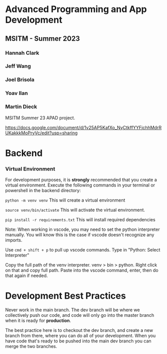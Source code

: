 # Advanced Programming and App Development
## MSITM - Summer 2023
### Hannah Clark
### Jeff Wang
### Joel Brisola
### Yoav Ilan
### Martin Dieck
MSITM Summer 23 APAD project.

https://docs.google.com/document/d/1v25AP5KafXo_NyCtkffYYFjchhMdrRUKakkkMoPryVc/edit?usp=sharing

# Backend

### Virtual Environment
For development purposes, it is **strongly** recommended that you create a virtual environment. Execute the following commands in your terminal or powershell in the backend directory:

`python -m venv venv`
This will create a virtual environment

`source venv/bin/activate`
This will activate the virtual environment.

`pip install -r requirements.txt`
This will install required dependencies


Note: When working in vscode, you may need to set the python interpreter manually. You will know this is the case if vscode doesn't recognize any imports.

Use `cmd + shift + p` to pull up vscode commands. Type in "Python: Select Interpreter"

Copy the full path of the venv interpreter. venv > bin > python. Right click on that and copy full path. Paste into the vscode command, enter, then do that again if needed.



# Development Best Practices
Never work in the main branch. The dev branch will be where we collectively push our code, and code will only go into the master branch when it is ready for **production**.

The best practice here is to checkout the dev branch, and create a new branch from there, where you can do all of your development. When you have code that's ready to be pushed into the main dev branch you can merge the two branches.
